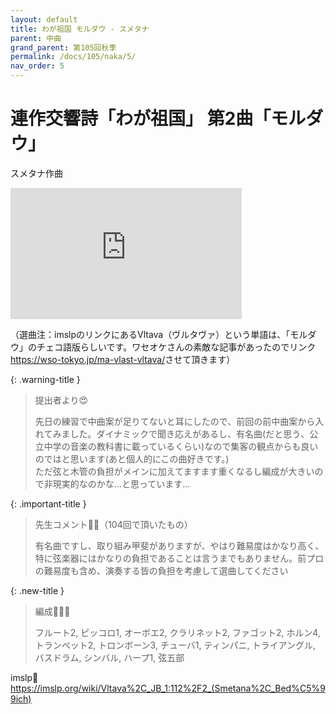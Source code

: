 ```yaml
---
layout: default
title: わが祖国 モルダウ - スメタナ
parent: 中曲
grand_parent: 第105回秋季
permalink: /docs/105/naka/5/
nav_order: 5
---
```


# 連作交響詩「わが祖国」 第2曲「モルダウ」

スメタナ作曲

<iframe width="370" height="210" src="https://www.youtube.com/embed/HGFNskWg8w0?si=yx_tGPOqw0ayvO52&amp;start=975" title="YouTube video player" frameborder="0" allow="accelerometer; autoplay; clipboard-write; encrypted-media; gyroscope; picture-in-picture; web-share" referrerpolicy="strict-origin-when-cross-origin" allowfullscreen></iframe>

（選曲注：imslpのリンクにあるVltava（ヴルタヴァ）という単語は、「モルダウ」のチェコ語版らしいです。ワセオケさんの素敵な記事があったのでリンク<a href="https://wso-tokyo.jp/ma-vlast-vltava/">https://wso-tokyo.jp/ma-vlast-vltava/</a>させて頂きます）

{: .warning-title }
> 提出者より😍
>
> 先日の練習で中曲案が足りてないと耳にしたので、前回の前中曲案から入れてみました。ダイナミックで聞き応えがあるし、有名曲(だと思う、公立中学の音楽の教科書に載っているくらい)なので集客の観点からも良いのではと思います(あと個人的にこの曲好きです。)<br>ただ弦と木管の負担がメインに加えてますます重くなるし編成が大きいので非現実的なのかな…と思っています…

{: .important-title }
> 先生コメント🤵‍♂️（104回で頂いたもの）
>
> 有名曲ですし、取り組み甲斐がありますが、やはり難易度はかなり高く、特に弦楽器にはかなりの負担であることは言うまでもありません。前プロの難易度も含め、演奏する皆の負担を考慮して選曲してください

{: .new-title }
> 編成🎻🎺🥁
>
> フルート2, ピッコロ1, オーボエ2, クラリネット2, ファゴット2, ホルン4, トランペット2, トロンボーン3, チューバ1, ティンパニ, トライアングル, バスドラム, シンバル, ハープ1, 弦五部

imslp🎼
<a href="https://imslp.org/wiki/Vltava%2C_JB_1:112%2F2_(Smetana%2C_Bed%C5%99ich)">https://imslp.org/wiki/Vltava%2C_JB_1:112%2F2_(Smetana%2C_Bed%C5%99ich)</a>